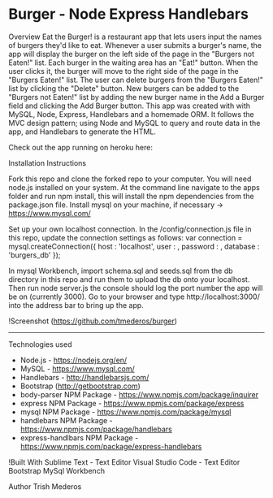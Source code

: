 # Burger - Node Express Handlebars


Overview
Eat the Burger! is a restaurant app that lets users input the names of burgers they'd like to eat. Whenever a user submits a burger's name, the app will display the burger on the left side of the page in the "Burgers not Eaten!" list. Each burger in the waiting area has an "Eat!" button. When the user clicks it, the burger will move to the right side of the page in the "Burgers Eaten!" list. The user can delete burgers from the "Burgers Eaten!" list by clicking the "Delete" button. New burgers can be added to the "Burgers not Eaten!" list by adding the new burger name in the Add a Burger field and clicking the Add Burger button. This app was created with with MySQL, Node, Express, Handlebars and a homemade ORM. It follows the MVC design pattern; using Node and MySQL to query and route data in the app, and Handlebars to generate the HTML.

Check out the app running on heroku here: 

Installation Instructions

Fork this repo and clone the forked repo to your computer. You will need node.js installed on your system.
At the command line navigate to the apps folder and run npm install, this will install the npm dependencies from the package.json file.
Install mysql on your machine, if necessary -> https://www.mysql.com/

Set up your own localhost connection. In the /config/connection.js file in this repo, update the connection settings as follows:
var connection = mysql.createConnection({
  host     : 'localhost',
  user     : <enter your user information>,
  password : <enter your password>,
  database : 'burgers_db'
});
  
In mysql Workbench, import schema.sql and seeds.sql from the db directory in this repo and run them to upload the db onto your localhost.
Then run node server.js the console should log the port number the app will be on (currently 3000).
Go to your browser and type http://localhost:3000/ into the address bar to bring up the app.

!Screenshot
(https://github.com/tmederos/burger)

---
Technologies used
* Node.js - https://nodejs.org/en/
* MySQL - https://www.mysql.com/
* Handlebars - http://handlebarsjs.com/
* Bootstrap (http://getbootstrap.com)
* body-parser NPM Package - https://www.npmjs.com/package/inquirer
* express NPM Package - https://www.npmjs.com/package/express
* mysql NPM Package - https://www.npmjs.com/package/mysql
* handlebars NPM Package - https://www.npmjs.com/package/handlebars
* express-handlbars NPM Package - https://www.npmjs.com/package/express-handlebars

!Built With
Sublime Text - Text Editor
Visual Studio Code - Text Editor
Bootstrap
MySql Workbench

Author
Trish Mederos
